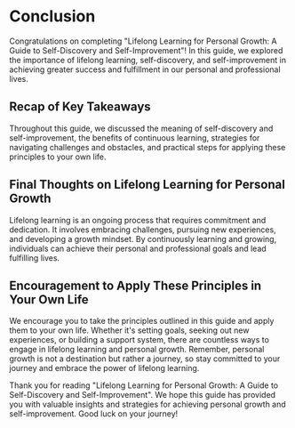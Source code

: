 Conclusion
==========

Congratulations on completing "Lifelong Learning for Personal Growth: A Guide to Self-Discovery and Self-Improvement"! In this guide, we explored the importance of lifelong learning, self-discovery, and self-improvement in achieving greater success and fulfillment in our personal and professional lives.

Recap of Key Takeaways
----------------------

Throughout this guide, we discussed the meaning of self-discovery and self-improvement, the benefits of continuous learning, strategies for navigating challenges and obstacles, and practical steps for applying these principles to your own life.

Final Thoughts on Lifelong Learning for Personal Growth
-------------------------------------------------------

Lifelong learning is an ongoing process that requires commitment and dedication. It involves embracing challenges, pursuing new experiences, and developing a growth mindset. By continuously learning and growing, individuals can achieve their personal and professional goals and lead fulfilling lives.

Encouragement to Apply These Principles in Your Own Life
--------------------------------------------------------

We encourage you to take the principles outlined in this guide and apply them to your own life. Whether it's setting goals, seeking out new experiences, or building a support system, there are countless ways to engage in lifelong learning and personal growth. Remember, personal growth is not a destination but rather a journey, so stay committed to your journey and embrace the power of lifelong learning.

Thank you for reading "Lifelong Learning for Personal Growth: A Guide to Self-Discovery and Self-Improvement". We hope this guide has provided you with valuable insights and strategies for achieving personal growth and self-improvement. Good luck on your journey!
